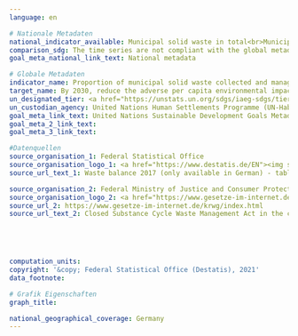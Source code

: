 ```yaml
---
language: en    

# Nationale Metadaten    
national_indicator_available: Municipal solid waste in total<br>Municipal solid waste regularly collected and treated    
comparison_sdg: The time series are not compliant with the global metadata.    
goal_meta_national_link_text: National metadata    

# Globale Metadaten    
indicator_name: Proportion of municipal solid waste collected and managed in controlled facilities out of total municipal waste generated, by cities    
target_name: By 2030, reduce the adverse per capita environmental impact of cities, including by paying special attention to air quality and municipal and other waste management    
un_designated_tier: <a href="https://unstats.un.org/sdgs/iaeg-sdgs/tier-classification/" title="Click here for more information on the UN tier classification.">Tier II</a>    
un_custodian_agency: United Nations Human Settlements Programme (UN-Habitat)<br>United Nations Statistics Division (UNSD)    
goal_meta_link_text: United Nations Sustainable Development Goals Metadata    
goal_meta_2_link_text:     
goal_meta_3_link_text:     

#Datenquellen
source_organisation_1: Federal Statistical Office
source_organisation_logo_1: <a href="https://www.destatis.de/EN"><img src="https://g205sdgs.github.io/sdg-indicators/public/OrgImgEn/destatis.png" alt="Logo destatis" style="height:60px; width:148px" /></a>
source_url_text_1: Waste balance 2017 (only available in German) - table 1.5 to table 1.12

source_organisation_2: Federal Ministry of Justice and Consumer Protection and the Federal Office of Justice
source_organisation_logo_2: <a href="https://www.gesetze-im-internet.de/Teilliste_translations.html"><img src="https://g205sdgs.github.io/sdg-indicators/public/OrgImgEn/bfj.png" alt="Logo bfj" style="height:60px; width:148px" /></a>
source_url_2: https://www.gesetze-im-internet.de/krwg/index.html
source_url_text_2: Closed Substance Cycle Waste Management Act in the current German version (only legally binding in this version)




    
computation_units:     
copyright: '&copy; Federal Statistical Office (Destatis), 2021'    
data_footnote:     

# Grafik Eigenschaften    
graph_title:     

national_geographical_coverage: Germany    
---
```


<span></span>